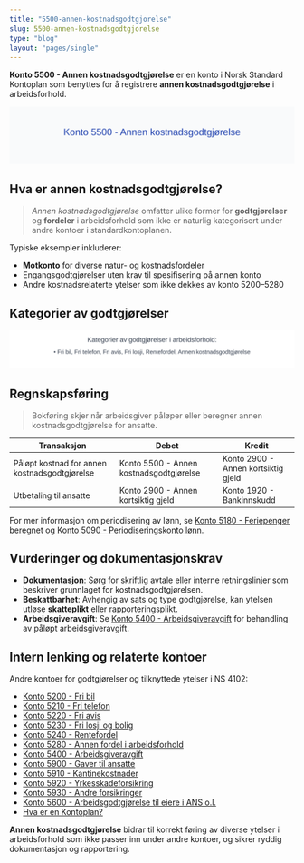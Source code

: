 ```yaml
---
title: "5500-annen-kostnadsgodtgjorelse"
slug: 5500-annen-kostnadsgodtgjorelse
type: "blog"
layout: "pages/single"
---
```


**Konto 5500 - Annen kostnadsgodtgjørelse** er en konto i Norsk Standard Kontoplan som benyttes for å registrere **annen kostnadsgodtgjørelse** i arbeidsforhold.

![Illustrasjon av konto 5500 Annen kostnadsgodtgjørelse](5500-annen-kostnadsgodtgjorelse-image.svg)

## Hva er annen kostnadsgodtgjørelse?

> *Annen kostnadsgodtgjørelse* omfatter ulike former for **godtgjørelser** og **fordeler** i arbeidsforhold som ikke er naturlig kategorisert under andre kontoer i standardkontoplanen.

Typiske eksempler inkluderer:

* **Motkonto** for diverse natur- og kostnadsfordeler
* Engangsgodtgjørelser uten krav til spesifisering på annen konto
* Andre kostnadsrelaterte ytelser som ikke dekkes av konto 5200–5280

## Kategorier av godtgjørelser

![Kategorier av godtgjørelser i arbeidsforhold](5500-kategorier-kostnadsgodtgjorelser.svg)

## Regnskapsføring

> Bokføring skjer når arbeidsgiver påløper eller beregner annen kostnadsgodtgjørelse for ansatte.

| Transaksjon                                | Debet                                     | Kredit                         |
|--------------------------------------------|-------------------------------------------|--------------------------------|
| Påløpt kostnad for annen kostnadsgodtgjørelse | Konto 5500 - Annen kostnadsgodtgjørelse | Konto 2900 - Annen kortsiktig gjeld |
| Utbetaling til ansatte                     | Konto 2900 - Annen kortsiktig gjeld       | Konto 1920 - Bankinnskudd      |

For mer informasjon om periodisering av lønn, se [Konto 5180 - Feriepenger beregnet](/blogs/kontoplan/5180-feriepenger-beregnet "Konto 5180 - Feriepenger beregnet") og [Konto 5090 - Periodiseringskonto lønn](/blogs/kontoplan/5090-periodiseringskonto-lonn "Konto 5090 - Periodiseringskonto lønn").

## Vurderinger og dokumentasjonskrav

* **Dokumentasjon**: Sørg for skriftlig avtale eller interne retningslinjer som beskriver grunnlaget for kostnadsgodtgjørelsen.
* **Beskattbarhet**: Avhengig av sats og type godtgjørelse, kan ytelsen utløse **skatteplikt** eller rapporteringsplikt.
* **Arbeidsgiveravgift**: Se [Konto 5400 - Arbeidsgiveravgift](/blogs/kontoplan/5400-arbeidsgiveravgift "Konto 5400 - Arbeidsgiveravgift") for behandling av påløpt arbeidsgiveravgift.

## Intern lenking og relaterte kontoer

Andre kontoer for godtgjørelser og tilknyttede ytelser i NS 4102:

* [Konto 5200 - Fri bil](/blogs/kontoplan/5200-fri-bil "Konto 5200 - Fri bil")
* [Konto 5210 - Fri telefon](/blogs/kontoplan/5210-fri-telefon "Konto 5210 - Fri telefon")
* [Konto 5220 - Fri avis](/blogs/kontoplan/5220-fri-avis "Konto 5220 - Fri avis")
* [Konto 5230 - Fri losji og bolig](/blogs/kontoplan/5230-fri-losji-og-bolig "Konto 5230 - Fri losji og bolig")
* [Konto 5240 - Rentefordel](/blogs/kontoplan/5240-rentefordel "Konto 5240 - Rentefordel")
* [Konto 5280 - Annen fordel i arbeidsforhold](/blogs/kontoplan/5280-annen-fordel-i-arbeidsforhold "Konto 5280 - Annen fordel i arbeidsforhold")
* [Konto 5400 - Arbeidsgiveravgift](/blogs/kontoplan/5400-arbeidsgiveravgift "Konto 5400 - Arbeidsgiveravgift")
* [Konto 5900 - Gaver til ansatte](/blogs/kontoplan/5900-gaver-til-ansatte "Konto 5900 - Gaver til ansatte: Regnskapsføring av gaver til ansatte i Norsk Standard Kontoplan")
* [Konto 5910 - Kantinekostnader](/blogs/kontoplan/5910-kantinekostnader "Konto 5910 - Kantinekostnader")
* [Konto 5920 - Yrkesskadeforsikring](/blogs/kontoplan/5920-yrkesskadeforsikring "Konto 5920 - Yrkesskadeforsikring")
* [Konto 5930 - Andre forsikringer](/blogs/kontoplan/5930-andre-forsikringer "Konto 5930 - Andre forsikringer")
* [Konto 5600 - Arbeidsgodtgjørelse til eiere i ANS o.l.](/blogs/kontoplan/5600-arbeidsgodtgjorelse-til-eiere-i-ans "Konto 5600 - Arbeidsgodtgjørelse til eiere i ANS o.l.")
* [Hva er en Kontoplan?](/blogs/regnskap/hva-er-kontoplan "Hva er en Kontoplan? Komplett Guide til Kontoplaner i Norsk Regnskap")

**Annen kostnadsgodtgjørelse** bidrar til korrekt føring av diverse ytelser i arbeidsforhold som ikke passer inn under andre kontoer, og sikrer ryddig dokumentasjon og rapportering.
